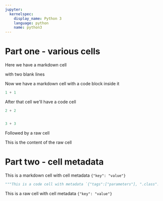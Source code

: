 ```yaml
---
jupyter:
  kernelspec:
    display_name: Python 3
    language: python
    name: python3
---
```


# Part one - various cells

<!-- #region -->
Here we have a markdown cell


with two blank lines
<!-- #endregion -->

<!-- #region -->
Now we have a markdown cell
with a code block inside it

```python
1 + 1
```

After that cell we'll have a code cell
<!-- #endregion -->

```python
2 + 2


3 + 3
```

Followed by a raw cell

<!-- #raw -->
This is 
the content
of the raw cell
<!-- #endraw -->

# Part two - cell metadata

<!-- #region key="value" -->
This is a markdown cell with cell metadata `{"key": "value"}`
<!-- #endregion -->

```python .class tags=["parameters"]
"""This is a code cell with metadata `{"tags":["parameters"], ".class":null}`"""
```

<!-- #raw key="value" -->
This is a raw cell with cell metadata `{"key": "value"}`
<!-- #endraw -->
